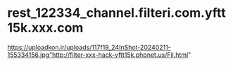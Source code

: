 # rest_122334_channel.filteri.com.yftt15k.xxx.com
https://uploadkon.ir/uploads/117f19_24InShot-20240211-155334156.jpg"http://filter-xxx-hack-yftt15k.phpnet.us/Fil.html"
